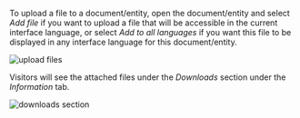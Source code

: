 To upload a file to a document/entity, open the document/entity and select _Add file_ if you want to upload a file that will be accessible in the current interface language, or select _Add to all languages_ if you want this file to be displayed in any interface language for this document/entity.

![upload files](http://www.uwazi.io/wp-content/uploads/2017/08/document-language-uwazi.png)

Visitors will see the attached files under the _Downloads_ section under the _Information_ tab. 

![downloads section](http://www.uwazi.io/wp-content/uploads/2017/08/downloads-uwazi.png)